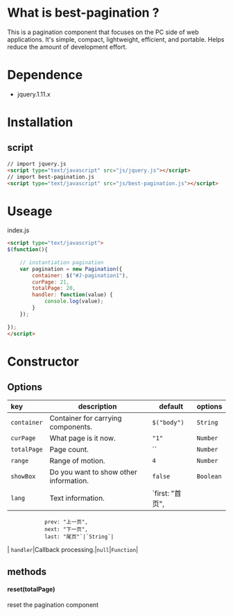 # What is best-pagination ?
This is a pagination component that focuses on the PC side of web applications. It's simple, compact, lightweight, efficient, and portable. Helps reduce the amount of development effort.
# Dependence 
- jquery.1.11.x
# Installation
## script
```html
// import jquery.js
<script type="text/javascript" src="js/jquery.js"></script>
// import best-pagination.js
<script type="text/javascript" src="js/best-pagination.js"></script>
```
# Useage
index.js
```html
<script type="text/javascript">
$(function(){
  
  	// instantiation pagination
	var pagination = new Pagination({
		container: $("#J-pagination1"),
		curPage: 21,
		totalPage: 20,
		handler: function(value) {
			console.log(value);
		}
	});
  
});
</script>
```
# Constructor
## Options
|key|description|default|options|
|:---|---|---|---|
| `container`|Container for carrying components.|`$("body")`|`String`|
| `curPage`|What page is it now.|`"1"`|`Number`|
| `totalPage`|Page count.|``|`Number`|
| `range`|Range of motion.|`4`|`Number`|
| `showBox`| Do you want to show other information.|`false`|`Boolean`|
| `lang`|Text information.|`first: "首页",
				prev: "上一页",
				next: "下一页",
				last: "尾页"`|`String`|
| `handler`|Callback processing.|`null`|`Function`|

## methods
#### reset(totalPage)
reset the pagination component
